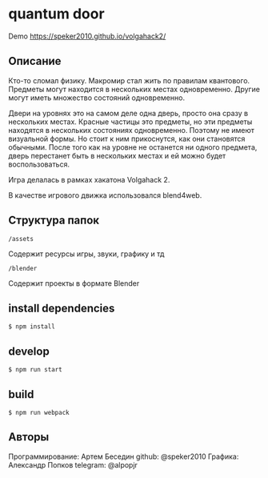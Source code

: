 # quantum door
Demo
https://speker2010.github.io/volgahack2/

## Описание
Кто-то сломал физику. Макромир стал жить по правилам квантового. Предметы могут находится в нескольких местах одновременно. Другие могут иметь множество состояний одновременно.

Двери на уровнях это на самом деле одна дверь, просто она сразу в нескольких местах.
Красные частицы это предметы, но эти предметы находятся в нескольких состояниях одновременно. Поэтому не имеют визуальной формы. Но стоит к ним прикоснутся, как они становятся обычными. После того как на уровне не останется ни одного предмета, дверь перестанет быть в нескольких местах и ей можно будет воспользоваться.

Игра делалась в рамках хакатона Volgahack 2.

В качестве игрового движка использовался blend4web.

## Структура папок
`/assets`

Содержит ресурсы игры, звуки, графику и тд

`/blender`

Содержит проекты в формате Blender

## install dependencies
```
$ npm install
```

## develop
```
$ npm run start
```

## build
```
$ npm run webpack
```

## Авторы
Программирование: Артем Беседин github: @speker2010 
Графика: Александр Попков telegram: @alpopjr


